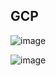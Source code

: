 ## GCP

![image](https://github.com/Mapleyoyo/Python/blob/main/%E5%AF%A6%E7%BF%92/GCP/Image_1.png)

![image](https://github.com/Mapleyoyo/Python/blob/main/%E5%AF%A6%E7%BF%92/GCP/Image_2.png)
